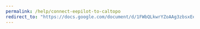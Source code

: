 ```yaml
---
permalink: /help/connect-eepilot-to-caltopo
redirect_to: "https://docs.google.com/document/d/1FWbQLkwrYZoAAg3zbsxEeG-DClcL04zU_dSvcRDk8OA/edit?tab=t.0#bookmark=id.xe2q49a0wdsn"
---
```


